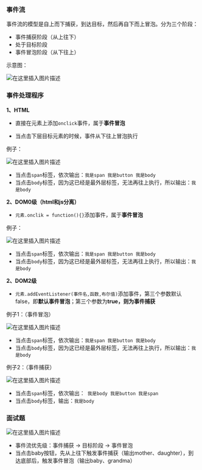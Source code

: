### 事件流
事件流的模型是自上而下捕获，到达目标，然后再自下而上冒泡。分为三个阶段：

- 事件捕获阶段（从上往下）
- 处于目标阶段
- 事件冒泡阶段（从下往上）

示意图：

![在这里插入图片描述](https://img-blog.csdnimg.cn/20210305160441595.png?x-oss-process=image/watermark,type_ZmFuZ3poZW5naGVpdGk,shadow_10,text_aHR0cHM6Ly9ibG9nLmNzZG4ubmV0L3dlaXhpbl80Mzk3MzQxNQ==,size_16,color_FFFFFF,t_70)
### 事件处理程序
**1、HTML**

- 直接在元素上添加`onclick`事件，属于**事件冒泡**

- 当点击下层目标元素的时候，事件从下往上冒泡执行

例子：

![在这里插入图片描述](https://img-blog.csdnimg.cn/20210305161029304.png)
- 当点击`span`标签，依次输出：`我是span 我是button 我是body`
- 当点击`body`标签，因为这已经是最外层标签，无法再往上执行，所以输出：`我是body`

**2、DOM0级（html和js分离）**

- `元素.onclik = function(){}`添加事件，属于**事件冒泡**

例子：

![在这里插入图片描述](https://img-blog.csdnimg.cn/20210305161421255.png?x-oss-process=image/watermark,type_ZmFuZ3poZW5naGVpdGk,shadow_10,text_aHR0cHM6Ly9ibG9nLmNzZG4ubmV0L3dlaXhpbl80Mzk3MzQxNQ==,size_16,color_FFFFFF,t_70)
- 当点击`span`标签，依次输出：`我是span 我是button 我是body`
- 当点击`body`标签，因为这已经是最外层标签，无法再往上执行，所以输出：`我是body`

**2、DOM2级**

- `元素.addEventListener(事件名,函数,布尔值)`添加事件，第三个参数默认false，即**默认事件冒泡**；第三个参数为**true，则为事件捕获**

例子1：（事件冒泡）

![在这里插入图片描述](https://img-blog.csdnimg.cn/20210305161833870.png?x-oss-process=image/watermark,type_ZmFuZ3poZW5naGVpdGk,shadow_10,text_aHR0cHM6Ly9ibG9nLmNzZG4ubmV0L3dlaXhpbl80Mzk3MzQxNQ==,size_16,color_FFFFFF,t_70)
- 当点击`span`标签，依次输出：`我是span 我是button 我是body`
- 当点击`body`标签，因为这已经是最外层标签，无法再往上执行，所以输出：`我是body`

例子2：（事件捕获）

![在这里插入图片描述](https://img-blog.csdnimg.cn/20210305162531100.png?x-oss-process=image/watermark,type_ZmFuZ3poZW5naGVpdGk,shadow_10,text_aHR0cHM6Ly9ibG9nLmNzZG4ubmV0L3dlaXhpbl80Mzk3MzQxNQ==,size_16,color_FFFFFF,t_70)
- 当点击`span`标签，依次输出：` 我是body 我是button 我是span`
- 当点击`body`标签，输出：`我是body`

### 面试题
![在这里插入图片描述](https://img-blog.csdnimg.cn/20210305163117972.png?x-oss-process=image/watermark,type_ZmFuZ3poZW5naGVpdGk,shadow_10,text_aHR0cHM6Ly9ibG9nLmNzZG4ubmV0L3dlaXhpbl80Mzk3MzQxNQ==,size_16,color_FFFFFF,t_70)
- 事件流优先级：事件捕获 -> 目标阶段  -> 事件冒泡
- 当点击baby按钮，先从上往下触发事件捕获（输出mother、daughter），到达底部后，触发事件冒泡（输出baby、grandma）